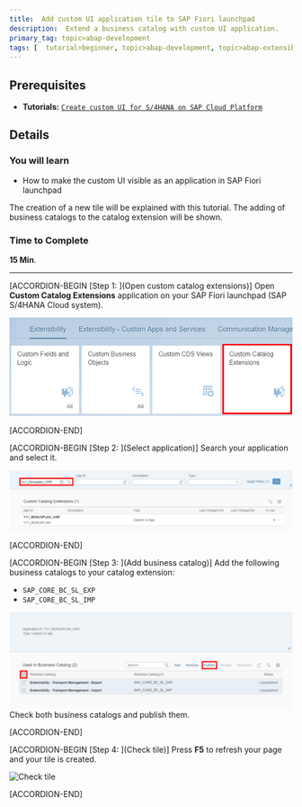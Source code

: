 ```yaml
---
title:  Add custom UI application tile to SAP Fiori launchpad
description:  Extend a business catalog with custom UI application.
primary_tag: topic>abap-development
tags: [  tutorial>beginner, topic>abap-development, topic>abap-extensibility ]
---
```


## Prerequisites  
- **Tutorials:** [`Create custom UI for S/4HANA on SAP Cloud Platform`](https://developers.sap.com/tutorials/abap-custom-ui-tile.html)


## Details
### You will learn
- How to make the custom UI visible as an application in SAP Fiori launchpad

The creation of a new tile will be explained with this tutorial. The adding of business catalogs to the catalog extension will be shown.

### Time to Complete
**15 Min**.

---

[ACCORDION-BEGIN [Step 1: ](Open custom catalog extensions)]
Open **Custom Catalog Extensions** application on your SAP Fiori launchpad (SAP S/4HANA Cloud system).

![Open custom catalog extensions](catalog.png)

[ACCORDION-END]

[ACCORDION-BEGIN [Step 2: ](Select application)]
Search your application and select it.

![Select application](select.png)

[ACCORDION-END]

[ACCORDION-BEGIN [Step 3: ](Add business catalog)]
Add the following business catalogs to your catalog extension:

  - `SAP_CORE_BC_SL_EXP`
  - `SAP_CORE_BC_SL_IMP`

![Add business catalog](add2.png)
Check both business catalogs and publish them.

[ACCORDION-END]

[ACCORDION-BEGIN [Step 4: ](Check tile)]
Press **F5** to refresh your page and your tile is created.

![Check tile](tile.png)

[ACCORDION-END]
